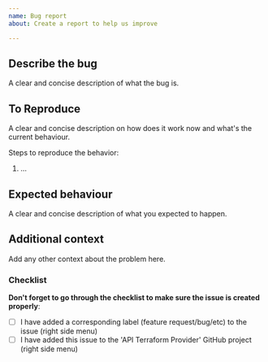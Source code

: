 ```yaml
---
name: Bug report
about: Create a report to help us improve

---
```


## Describe the bug
A clear and concise description of what the bug is.

## To Reproduce
A clear and concise description on how does it work now and what's the current behaviour.

Steps to reproduce the behavior:
1. ...

## Expected behaviour
A clear and concise description of what you expected to happen.

## Additional context
Add any other context about the problem here.

### Checklist

**Don't forget to go through the checklist to make sure the issue is created properly**:

- [ ] I have added a corresponding label (feature request/bug/etc) to the issue (right side menu)
- [ ] I have added this issue to the 'API Terraform Provider' GitHub project (right side menu)
